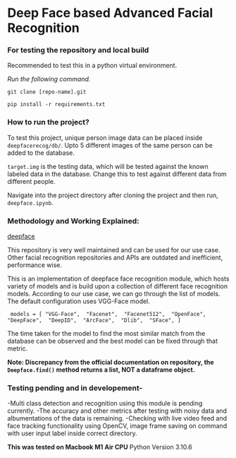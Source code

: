 # Deep Face based Advanced Facial Recognition

### For testing the repository and local build

Recommended to test this in a python virtual environment.

*Run the following command.*

`git clone [repo-name].git`

`pip install -r requirements.txt`

### How to run the project?

To test this project, unique person image data can be placed inside `deepfacerecog/db/`. Upto 5 different images of the same person can be added to the database.

`target.img` is the testing data, which will be tested against the known labeled data in the database. Change this to test against different data from different people.

Navigate into the project directory after cloning the project and then run, `deepface.ipynb`. 

### Methodology and Working Explained: 

[deepface](https://github.com/serengil/deepface)

This repository is very well maintained and can be used for our use case. Other facial recognition repositories and APIs are outdated and inefficient, performance wise.

This is an implementation of deepface face recognition module, which hosts variety of models and is build upon a collection of different face recognition models. According to our use case, we can go through the list of models. The default configuration uses VGG-Face model.

` models = [
  "VGG-Face", 
  "Facenet", 
  "Facenet512", 
  "OpenFace", 
  "DeepFace", 
  "DeepID", 
  "ArcFace", 
  "Dlib", 
  "SFace",
]` 

The time taken for the model to find the most similar match from the database can be observed and the best model can be fixed through that metric. 

**Note: Discrepancy from the official documentation on repository, the `Deepface.find()` method returns a list, NOT a dataframe object.**

### Testing pending and in developement-
-Multi class detection and recognition using this module is pending currently.
-The accuracy and other metrics after testing with noisy data and albumentations of the data is remaining.
-Checking with live video feed and face tracking functionality using OpenCV, image frame saving on command with user input label inside correct directory.

**This was tested on Macbook M1 Air CPU**
Python Version 3.10.6
